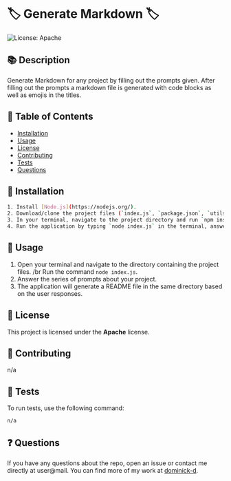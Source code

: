 # 🏷️ Generate Markdown 🏷️
![License: Apache](https://img.shields.io/badge/License-Apache-blue.svg)

## 📚 Description
Generate Markdown for any project by filling out the prompts given. After filling out the prompts a markdown file is generated with code blocks as well as emojis in the titles.

## 📖 Table of Contents
* [Installation](#installation)
* [Usage](#usage)
* [License](#license)
* [Contributing](#contributing)
* [Tests](#tests)
* [Questions](#questions)

## 💽 Installation
```bash
1. Install [Node.js](https://nodejs.org/).
2. Download/clone the project files (`index.js`, `package.json`, `utils/generateMarkdown.js`).
3. In your terminal, navigate to the project directory and run `npm install` to install the `inquirer` package.
4. Run the application by typing `node index.js` in the terminal, answer the prompted questions, and a README file will be generated.
```

## 🎯 Usage
1. Open your terminal and navigate to the directory containing the project files. /br Run the command `node index.js`.
2. Answer the series of prompts about your project.
3. The application will generate a README file in the same directory based on the user responses.

## 📜 License
This project is licensed under the **Apache** license.

## 👥 Contributing
n/a

## 🧪 Tests
To run tests, use the following command:

```bash
n/a
```

## ❓ Questions
If you have any questions about the repo, open an issue or contact me directly at user@mail. You can find more of my work at [dominick-d](https://github.com/dominick-d/).
